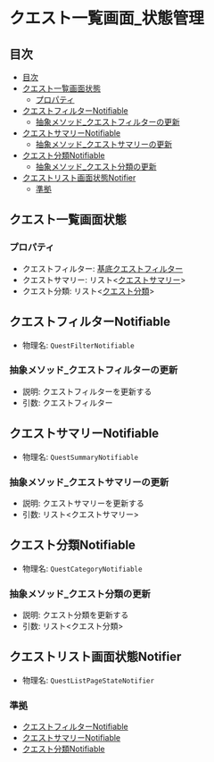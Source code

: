 # クエスト一覧画面_状態管理

## 目次
- [目次](#目次)
- [クエスト一覧画面状態](#クエスト一覧画面状態)
  - [プロパティ](#プロパティ)
- [クエストフィルターNotifiable](#クエストフィルターnotifiable)
  - [抽象メソッド\_クエストフィルターの更新](#抽象メソッド_クエストフィルターの更新)
- [クエストサマリーNotifiable](#クエストサマリーnotifiable)
  - [抽象メソッド\_クエストサマリーの更新](#抽象メソッド_クエストサマリーの更新)
- [クエスト分類Notifiable](#クエスト分類notifiable)
  - [抽象メソッド\_クエスト分類の更新](#抽象メソッド_クエスト分類の更新)
- [クエストリスト画面状態Notifier](#クエストリスト画面状態notifier)
  - [準拠](#準拠)

## クエスト一覧画面状態
### プロパティ
- クエストフィルター: [基底クエストフィルター](クエスト一覧画面_構造体.md#基底クエストフィルター)
- クエストサマリー: リスト<[クエストサマリー](クエスト一覧画面_構造体.md#基底クエストサマリー)>
- クエスト分類: リスト<[クエスト分類](../shared/クエスト_集約.md#クエスト分類)>

## クエストフィルターNotifiable
- 物理名: `QuestFilterNotifiable`

### 抽象メソッド_クエストフィルターの更新
- 説明: クエストフィルターを更新する
- 引数: クエストフィルター

## クエストサマリーNotifiable
- 物理名: `QuestSummaryNotifiable`
### 抽象メソッド_クエストサマリーの更新
- 説明: クエストサマリーを更新する
- 引数: リスト<クエストサマリー>

## クエスト分類Notifiable
- 物理名: `QuestCategoryNotifiable`
### 抽象メソッド_クエスト分類の更新
- 説明: クエスト分類を更新する
- 引数: リスト<クエスト分類>

## クエストリスト画面状態Notifier
- 物理名: `QuestListPageStateNotifier`
### 準拠
* [クエストフィルターNotifiable](#クエストフィルターnotifiable)
* [クエストサマリーNotifiable](#クエストサマリーnotifiable)
* [クエスト分類Notifiable](#クエスト分類notifiable)
